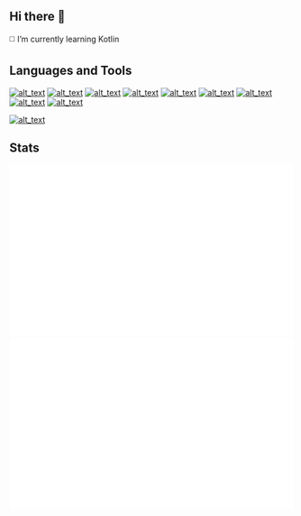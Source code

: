 ## Hi there 👋
◻️  I’m currently learning Kotlin
<!--
◻️  I’m currently working on audio plugins in JUCE<br />◻️  I’m currently learning JS and Kotlin
- 🔭 I’m currently working on 
- 🌱 I’m currently learning ...
- 👯 I’m looking to collaborate on ...
- 🤔 I’m looking for help with ...
- 💬 Ask me about ...
- 📫 How to reach me: ...
- 😄 Pronouns: ...
![CodeWars](https://www.codewars.com/users/jarekopaczewski/badges/large)<br />
!
-->
## Languages and Tools
[<img alt="alt_text" width="38px" src="https://cdn.jsdelivr.net/gh/devicons/devicon/icons/kotlin/kotlin-original.svg" />](https://kotlinlang.org/)
[<img alt="alt_text" width="40px" src="https://cdn.jsdelivr.net/gh/devicons/devicon/icons/cplusplus/cplusplus-original.svg" />](https://isocpp.org/)
[<img alt="alt_text" width="40px" src="https://cdn.jsdelivr.net/gh/devicons/devicon/icons/java/java-original.svg" />](https://www.java.com/pl/)
[<img alt="alt_text" width="40px" src="https://cdn.jsdelivr.net/gh/devicons/devicon/icons/csharp/csharp-original.svg" />](https://www.java.com/pl/)
[<img alt="alt_text" width="40px" src="https://cdn.jsdelivr.net/gh/devicons/devicon/icons/python/python-original.svg" />](https://www.java.com/pl/)
[<img alt="alt_text" width="40px" src="https://cdn.jsdelivr.net/gh/devicons/devicon/icons/php/php-original.svg" />](https://www.java.com/pl/)
[<img alt="alt_text" width="40px" src="https://cdn.jsdelivr.net/gh/devicons/devicon/icons/mysql/mysql-plain.svg" />](https://www.java.com/pl/)
[<img alt="alt_text" width="40px" src="https://cdn.jsdelivr.net/gh/devicons/devicon/icons/android/android-plain.svg" />](https://www.java.com/pl/)
[<img alt="alt_text" width="40px" src="https://cdn.jsdelivr.net/gh/devicons/devicon/icons/git/git-original.svg" />](https://www.java.com/pl/)

[<img alt="alt_text" width="40px" src="https://cdn.jsdelivr.net/gh/devicons/devicon/icons/gradle/gradle-plain.svg" />](https://www.java.com/pl/)


## Stats
![Lang](https://github.com/jarekkopaczewski/Stats/blob/734aa80764fda9190aed8a43f0b0ab26f950ff79/generated/languages.svg) 
![Stats](https://github.com/jarekkopaczewski/Stats/blob/45949aa24edda82187b13ee30fc99237803ce443/generated/overview.svg)
